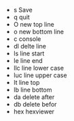 * s Save
* q quit
* O new top line
* o new bottom line
* c console
* dl delte line
* ls line start
* le line end
* llc line lower case
* luc line upper case
* lt line top
* lb line bottom
* da delete after
* db delete befor
* hex hexviewer